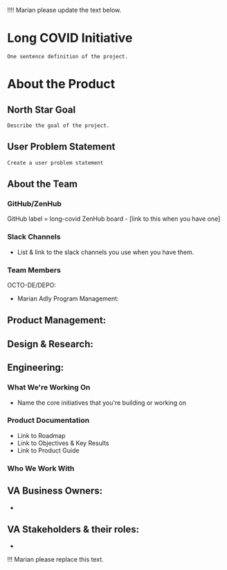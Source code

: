 !!!! Marian please update the text below. 

# Long COVID Initiative
```One sentence definition of the project.```

# About the Product
## North Star Goal 
```Describe the goal of the project.```


## User Problem Statement
```Create a user problem statement```

## About the Team
### GitHub/ZenHub
GitHub label = long-covid
ZenHub board - [link to this when you have one]

### Slack Channels
- List & link to the slack channels you use when you have them.


### Team Members
OCTO-DE/DEPO:
- Marian Adly
Program Management:

Product Management:
- 
Design & Research:
- 
Engineering:
- 

### What We're Working On
- Name the core initiatives that you're building or working on


### Product Documentation
- Link to Roadmap
- Link to Objectives & Key Results
- Link to Product Guide

### Who We Work With
VA Business Owners:
- 
- 
VA Stakeholders & their roles: 
- 
- 
!!! Marian please replace this text. 
